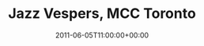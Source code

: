 ---
templateKey: event
guid: 08961f18-6eab-11ea-99c5-002590d1d1b0
date: 2011-06-05T11:00:00+00:00
eventTime: '11am'
title: Jazz Vespers, MCC Toronto
artist: Jazz Vespers
city: Toronto
venue: MCC Toronto
group: Tim Shia
guests: Colleen Allen, Diane Leah
---
